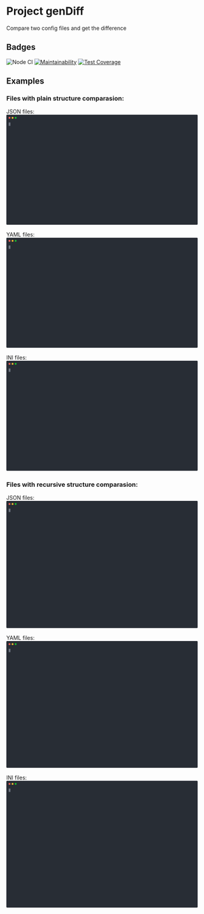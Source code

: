 # Project genDiff
Compare two config files and get the difference

## Badges

![Node CI](https://github.com/ArtemChizhevskikh/frontend-project-lvl2/workflows/Node%20CI/badge.svg)
[![Maintainability](https://api.codeclimate.com/v1/badges/c80a20f208b3e25ef3a6/maintainability)](https://codeclimate.com/github/ArtemChizhevskikh/frontend-project-lvl2/maintainability)
[![Test Coverage](https://api.codeclimate.com/v1/badges/c80a20f208b3e25ef3a6/test_coverage)](https://codeclimate.com/github/ArtemChizhevskikh/frontend-project-lvl2/test_coverage)

## Examples
### Files with plain structure comparasion:

JSON files:
![Alt text](https://github.com/ArtemChizhevskikh/projectsDemo/blob/master/genDiff/plainJSON.svg)

YAML files:
![Alt text](https://github.com/ArtemChizhevskikh/projectsDemo/blob/master/genDiff/plainYAML.svg)

INI files:
![Alt text](https://github.com/ArtemChizhevskikh/projectsDemo/blob/master/genDiff/plainINI.svg)

### Files with recursive structure comparasion:

JSON files:
![Alt text](https://github.com/ArtemChizhevskikh/projectsDemo/blob/master/genDiff/recursiveJSON.svg)

YAML files:
![Alt text](https://github.com/ArtemChizhevskikh/projectsDemo/blob/master/genDiff/recursiveYAML.svg)

INI files:
![Alt text](https://github.com/ArtemChizhevskikh/projectsDemo/blob/master/genDiff/recursiveINI.svg)
